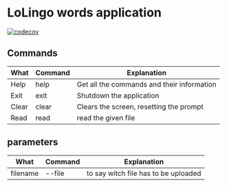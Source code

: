 LoLingo words application
======

[![codecov](https://codecov.io/gh/loisbr96/BP_lingowords/branch/master/graph/badge.svg?token=RKCW4UUJVQ)](https://codecov.io/gh/loisbr96/BP_lingowords)

Commands
------
|What  | Command    | Explanation                               |
| -----|------------| ------------------------------------------|
| Help | help       | Get all the commands and their information|
| Exit | exit       | Shutdown the application                  |
| Clear | clear     | Clears the screen, resetting the prompt   |
| Read | read        | read the given file                      |

parameters
--

|What  | Command    | Explanation                               |
| -----|------------| ------------------------------------------|
| filename | --file | to say witch file has to be uploaded|

